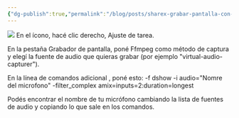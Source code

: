 ```yaml
---
{"dg-publish":true,"permalink":"/blog/posts/sharex-grabar-pantalla-con-el-audio-interno-y-el-microfono/","dgPassFrontmatter":true}
---
```


![](../fetched_images\_b3c80e0a-31f9-49aa-b9bf-5826cd954312.jpg)
En el ícono, hacé clic derecho, Ajuste de tarea.

  En la pestaña Grabador de pantalla, poné Ffmpeg como método de captura y elegí
  la fuente de audio que quieras grabar \(por ejemplo "virtual\-audio\-capturer"\).

  En la línea de comandos adicional , poné esto: \-f dshow \-i audio="Nomre del
  microfono" \-filter\_complex amix=inputs=2:duration=longest

  Podés encontrar el nombre de tu micrófono cambiando la lista de fuentes de
  audio y copiando lo que sale en los comandos.
